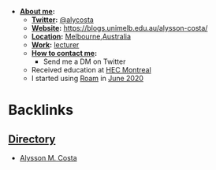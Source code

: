 - **[About me](<About me.md>):** 
    - **[Twitter](<Twitter.md>):** [@alycosta](https://www.twitter.com/alycosta) 
    - **[Website](<Website.md>):** https://blogs.unimelb.edu.au/alysson-costa/
    - **[Location](<Location.md>):** [Melbourne](<Melbourne.md>),[Australia](<Australia.md>)
    - **[Work](<Work.md>):** [lecturer](<lecturer.md>) 
    - **[How to contact me](<How to contact me.md>):**
        - Send me a DM on Twitter
    - Received education at [HEC Montreal](<HEC Montreal.md>) 
    - I started using [Roam](<Roam.md>) in [June 2020](<June 2020.md>)

# Backlinks
## [Directory](<Directory.md>)
- [Alysson M. Costa](<Alysson M. Costa.md>)

